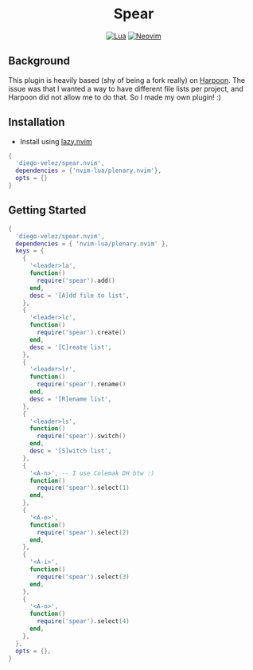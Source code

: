 <div align="center">
  
# Spear

[![Lua](https://img.shields.io/badge/Lua-blue.svg?style=for-the-badge&logo=lua)](http://www.lua.org)
[![Neovim](https://img.shields.io/badge/Neovim%200.8+-green.svg?style=for-the-badge&logo=neovim)](https://neovim.io)

</div>

## Background

This plugin is heavily based (shy of being a fork really) on [Harpoon](https://github.com/ThePrimeagen/harpoon/blob/harpoon2).
The issue was that I wanted a way to have different file lists per project, and Harpoon did not allow me to do that.
So I made my own plugin! :)

## Installation
- Install using [lazy.nvim](https://github.com/folke/lazy.nvim)
```lua
{
  'diego-velez/spear.nvim',
  dependencies = {'nvim-lua/plenary.nvim'},
  opts = {}
}
```

## Getting Started
```lua
{
  'diego-velez/spear.nvim',
  dependencies = { 'nvim-lua/plenary.nvim' },
  keys = {
    {
      '<leader>la',
      function()
        require('spear').add()
      end,
      desc = '[A]dd file to list',
    },
    {
      '<leader>lc',
      function()
        require('spear').create()
      end,
      desc = '[C]reate list',
    },
    {
      '<leader>lr',
      function()
        require('spear').rename()
      end,
      desc = '[R]ename list',
    },
    {
      '<leader>ls',
      function()
        require('spear').switch()
      end,
      desc = '[S]witch list',
    },
    {
      '<A-n>', -- I use Colemak DH btw :)
      function()
        require('spear').select(1)
      end,
    },
    {
      '<A-e>',
      function()
        require('spear').select(2)
      end,
    },
    {
      '<A-i>',
      function()
        require('spear').select(3)
      end,
    },
    {
      '<A-o>',
      function()
        require('spear').select(4)
      end,
    },
  },
  opts = {},
}
```
